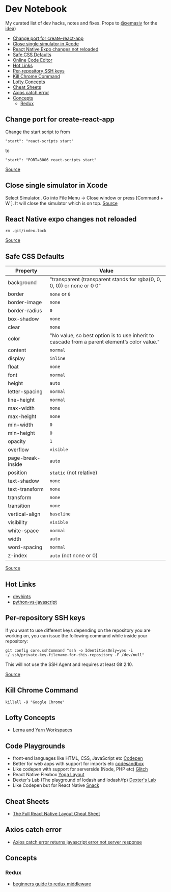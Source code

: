 
# Dev Notebook

My curated list of dev hacks, notes and fixes.
Props to [@xemasiv](https://github.com/xemasiv) for the [idea](https://github.com/xemasiv/my-dev-fixes))

* [Change port for create-react-app](#change-port-for-create-react-app)
* [Close single simulator in Xcode](#close-single-simulator-in-xcode)
* [React Native Expo changes not reloaded](#react-native-expo-changes-not-reloaded)
* [Safe CSS Defaults](#safe-css-defaults)
* [Online Code Editor](#online-code-editor)
* [Hot Links](#hot-links)
* [Per-repository SSH keys](#per-repository-ssh-keys)
* [Kill Chrome Command](#kill-chrome-command)
* [Lofty Concepts](#lofty-concepts)
* [Cheat Sheets](#cheat-sheets)
* [Axios catch error](#axios-catch-error)
* [Concepts](#concepts)
	* [Redux](#redux)


## Change port for create-react-app
Change the start script to from 
```
"start": "react-scripts start"
```
to
```
"start": "PORT=3006 react-scripts start"
```
[Source](https://stackoverflow.com/questions/40714583/how-to-specify-a-port-to-run-a-create-react-app-based-project)

## Close single simulator in Xcode

Select Simulator.. Go into File Menu -> Close window or press [Command + W ]. It will close the simulator which is on top.
[Source](https://stackoverflow.com/questions/45165635/how-to-quit-or-close-single-simulator-from-opened-multiple-simulator-in-xcode-9)

## React Native expo changes not reloaded

```
rm .git/index.lock
```
[Source](https://github.com/facebook/react-native/issues/4357#issuecomment-394448806)

## Safe CSS Defaults

| Property          | Value                                                                                        | 
|-------------------|----------------------------------------------------------------------------------------------| 
| background        | "transparent (transparent stands for rgba(0, 0, 0, 0)) or none or 0 0"                       | 
| border            | `none` or `0`                                                                                | 
| border-image      | `none`                                                                                       | 
| border-radius     | `0`                                                                                          | 
| box-shadow        | `none`                                                                                       | 
| clear             | `none`                                                                                       | 
| color             | "No value, so best option is to use inherit to cascade from a parent element’s color value." | 
| content           | `normal`                                                                                     | 
| display           | `inline`                                                                                       | 
| float             | `none`                                                                                         | 
| font              | `normal`                                                                                       | 
| height            | `auto`                                                                                         | 
| letter-spacing    | `normal`                                                                                       | 
| line-height       | `normal`                                                                                       | 
| max-width         | `none`                                                                                         | 
| max-height        | `none`                                                                                         | 
| min-width         | `0`                                                                                            | 
| min-height        | `0`                                                                                            | 
| opacity           | `1`                                                                                            | 
| overflow          | `visible`                                                                                      | 
| page-break-inside | `auto`                                                                                         | 
| position          | `static` (not relative)                                                                        | 
| text-shadow       | `none`                                                                                         | 
| text-transform    | `none`                                                                                         | 
| transform         | `none`                                                                                         | 
| transition        | `none`                                                                                         | 
| vertical-align    | `baseline`                                                                                     | 
| visibility        | `visible`                                                                                      | 
| white-space       | `normal`                                                                                       | 
| width             | `auto`                                                                                         | 
| word-spacing      | `normal`                                                                                       | 
| z-index           | `auto` (not none or 0)                                                                         | 

[Source](http://nimbupani.com/safe-css-defaults.html)

## Hot Links
* [devhints](https://devhints.io/)
* [python-vs-javascript](https://sayazamurai.github.io/python-vs-javascript/)

## Per-repository SSH keys
If you want to use different keys depending on the repository you are working on, you can issue the following command while inside your repository:

```
git config core.sshCommand "ssh -o IdentitiesOnly=yes -i ~/.ssh/private-key-filename-for-this-repository -F /dev/null"
```

This will not use the SSH Agent and requires at least Git 2.10.

[Source](https://docs.gitlab.com/ee/ssh/#per-repository-ssh-keys)


## Kill Chrome Command
```
killall -9 "Google Chrome"
```

## Lofty Concepts
* [Lerna and Yarn Workspaces](https://medium.com/@NareshBhatia/sharing-ui-components-with-lerna-and-yarn-workspaces-be1ebca06efe)


## Code Playgrounds
* front-end languages like HTML, CSS, JavaScript etc [Codepen](https://codepen.io/)
* Better for web apps with support for imports etc [codesandbox](https://codesandbox.io/)
* Like codepen with support for serverside (Node, PHP etc) [Glitch](https://glitch.com/edit/#!/clever-albacore)
* React Native Flexbox [Yoga Layout](https://yogalayout.com/playground)
* Dexter's Lab (The playground of lodash and lodash/fp) [Dexter's Lab](http://dexters-lab.io/)
* Like Codepen but for React Native [Snack](https://snack.expo.io)

## Cheat Sheets
* [The Full React Native Layout Cheat Sheet](https://medium.com/@drorbiran/the-full-react-native-layout-cheat-sheet-a4147802405c/)


## Axios catch error
* [Axios catch error returns javascript error not server response](https://github.com/axios/axios/issues/960#issuecomment-398269712/)


## Concepts

### Redux
* [beginners guide to redux middleware](https://www.codementor.io/vkarpov/beginner-s-guide-to-redux-middleware-du107uyud)

